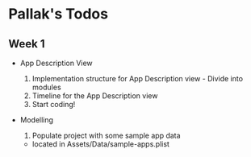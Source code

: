 Pallak's Todos
==============

## Week 1
- App Description View
  1. Implementation structure for App Description view - Divide into modules
  2. Timeline for the App Description view
  3. Start coding!
  
- Modelling
  1. Populate project with some sample app data
    - located in Assets/Data/sample-apps.plist
    